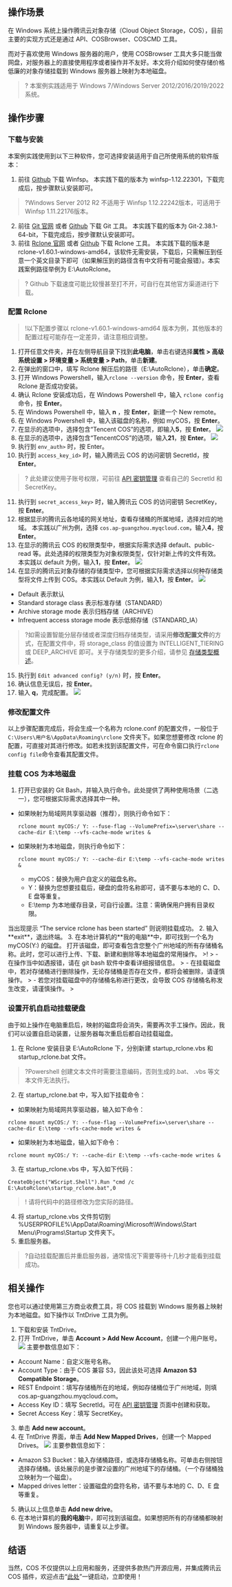 ## 操作场景
在 Windows 系统上操作腾讯云对象存储（Cloud Object Storage，COS），目前主要的实现方式还是通过 API、COSBrowser、COSCMD 工具。

而对于喜欢使用 Windows 服务器的用户，使用 COSBrowser 工具大多只能当做网盘，对服务器上的直接使用程序或者操作并不友好。本文将介绍如何使存储价格低廉的对象存储挂载到 Windows 服务器上映射为本地磁盘。

>? 本案例实践适用于 Windows 7/Windows Server 2012/2016/2019/2022系统。
>

## 操作步骤
### 下载与安装

本案例实践使用到以下三种软件，您可选择安装适用于自己所使用系统的软件版本：
1. 前往 [Github](https://github.com/billziss-gh/winfsp/releases) 下载 Winfsp。
本实践下载的版本为 winfsp-1.12.22301，下载完成后，按步骤默认安装即可。
>?Windows Server 2012 R2 不适用于 Winfsp 1.12.22242版本，可适用于 Winfsp 1.11.22176版本。
2. 前往 [Git 官网](https://gitforwindows.org/) 或者 [Github](https://github.com/git-for-windows/git/releases/) 下载 Git 工具。
本实践下载的版本为 Git-2.38.1-64-bit，下载完成后，按步骤默认安装即可。
3. 前往 [Rclone 官网](https://rclone.org/downloads/) 或者 [Github](https://github.com/rclone/rclone/releases) 下载 Rclone 工具。
本实践下载的版本是 rclone-v1.60.1-windows-amd64，该软件无需安装，下载后，只需解压到任意一个英文目录下即可（如果解压到的路径含有中文将有可能会报错）。本实践案例路径举例为 E:\AutoRclone。

>? Github 下载速度可能比较慢甚至打不开，可自行在其他官方渠道进行下载。
>

### 配置 Rclone

>!以下配置步骤以 rclone-v1.60.1-windows-amd64 版本为例，其他版本的配置过程可能存在一定差异，请注意相应调整。


1. 打开任意文件夹，并在左侧导航目录下找到**此电脑**，单击右键选择**属性 > 高级系统设置 > 环境变量 > 系统变量 > Path**，单击**新建**。
2. 在弹出的窗口中，填写 Rclone 解压后的路径（E:\AutoRclone），单击**确定**。
3. 打开 Windows Powershell，输入`rclone --version` 命令，按 **Enter**，查看 Rclone 是否成功安装。
4. 确认 Rclone 安装成功后，在 Windows Powershell 中，输入 `rclone config` 命令，按 **Enter**。
5. 在 Windows Powershell 中，输入 **n** ，按 **Enter**，新建一个 New remote。
6. 在 Windows Powershell 中，输入该磁盘的名称，例如 myCOS，按 **Enter**。
7.  在显示的选项中，选择包含“Tencent COS”的选项，即输入**5**，按 **Enter**。
![](https://qcloudimg.tencent-cloud.cn/raw/edd4b224879b2c854c9a32167d3f2aaa.png)
8. 在显示的选项中，选择包含“TencentCOS”的选项，输入**21**，按 **Enter**。
![](https://qcloudimg.tencent-cloud.cn/raw/c7ada8335827fff90078628f05927141.png)
9. 执行到 `env_auth>` 时，按 Enter。
10. 执行到 `access_key_id>` 时，输入腾讯云 COS 的访问密钥 SecretId，按 **Enter**。
>? 此处建议使用子账号权限，可前往 [API 密钥管理](https://console.cloud.tencent.com/cam/capi) 查看自己的 SecretId 和 SecretKey。
>
11. 执行到 `secret_access_key>` 时，输入腾讯云 COS 的访问密钥 SecretKey，按 **Enter**。
12. 根据显示的腾讯云各地域的网关地址，查看存储桶的所属地域，选择对应的地域。
本实践以广州为例，选择 `cos.ap-guangzhou.myqcloud.com`，输入**4**，按 **Enter**。
13. 在显示的腾讯云 COS 的权限类型中，根据实际需求选择 default、public-read 等。此处选择的权限类型为对象权限类型，仅针对新上传的文件有效。本实践以 default 为例，输入**1**，按 **Enter**。
![](https://qcloudimg.tencent-cloud.cn/raw/7756d7599713939368c6bb42cd075d07.png)
15. 在显示的腾讯云对象存储的存储类型中，您可根据实际需求选择以何种存储类型将文件上传到 COS。本实践以 Default 为例，输入**1**，按 **Enter**。
![](https://qcloudimg.tencent-cloud.cn/raw/48e7f6c7d65d13d9fdde690e819bad6c.png)
 - Default 表示默认
 - Standard storage class 表示标准存储（STANDARD）
 - Archive storage mode 表示归档存储（ARCHIVE）
 - Infrequent access storage mode 表示低频存储（STANDARD_IA）
>?如需设置智能分层存储或者深度归档存储类型，请采用**修改配置文件**的方式，在配置文件中，将 storage_class 的值设置为 INTELLIGENT_TIERING 或 DEEP_ARCHIVE 即可。关于存储类型的更多介绍，请参见 [存储类型概述](https://cloud.tencent.com/document/product/436/33417)。
>
15. 执行到 `Edit advanced config? (y/n)` 时，按 **Enter**。
16. 确认信息无误后，按 **Enter**。
17. 输入 **q**，完成配置。
![](https://qcloudimg.tencent-cloud.cn/raw/9cd97c7d75b1b9cfd42a244c03d00fff.png)

### 修改配置文件

以上步骤配置完成后，将会生成一个名称为 rclone.conf 的配置文件，一般位于 `C:\Users\用户名\AppData\Roaming\rclone` 文件夹下。如果您想要修改 rclone 的配置，可直接对其进行修改。如若未找到该配置文件，可在命令窗口执行`rclone config file`命令查看其配置文件。


### 挂载 COS 为本地磁盘

1. 打开已安装的 Git Bash，并输入执行命令。此处提供了两种使用场景（二选一），您可根据实际需求选择其中一种。
<ul>
<li>如果映射为局域网共享驱动器（推荐），则执行命令如下：
<pre>
<code class="language-plaintext">rclone mount myCOS:/ Y: --fuse-flag --VolumePrefix=\server\share --cache-dir E:\temp --vfs-cache-mode writes &amp;</code>
</pre>
</li>
<li>如果映射为本地磁盘，则执行命令如下：
<pre>
<code class="language-plaintext">rclone mount myCOS:/ Y: --cache-dir E:\temp --vfs-cache-mode writes &</code>
</pre>
	<ul>
		<li>myCOS：替换为用户自定义的磁盘名称。</li>
		<li>Y：替换为您想要挂载后，硬盘的盘符名称即可，请不要与本地的 C、D、E 盘等重复。</li>
		<li>E:\temp 为本地缓存目录，可自行设置。注意：需确保用户拥有目录权限。</li>
	</ul>
</li>
</ul>
当出现提示 “The service rclone has been started” 则说明挂载成功。
2. 输入 **exit**，退出终端。
3. 在本地计算机的**我的电脑**中，即可找到一个名为 myCOS(Y:) 的磁盘。
打开该磁盘，即可查看包含您整个广州地域的所有存储桶名称。此时，您可以进行上传、下载、新建和删除等本地磁盘的常用操作。
>!
> - 在操作当中如遇报错，请在 git bash 软件中查看详细报错信息。
> - 在挂载磁盘中，若对存储桶进行删除操作，无论存储桶是否存在文件，都将会被删除，请谨慎操作。
> - 若您对挂载磁盘中的存储桶名称进行更改，会导致 COS 存储桶名称发生改变，请谨慎操作。
> 


### 设置开机自启动挂载硬盘

由于如上操作在电脑重启后，映射的磁盘将会消失，需要再次手工操作。因此，我们可以设置自启动装置，让服务器每次重启后都自动挂载磁盘。

1. 在 Rclone 安装目录 E:\AutoRclone 下，分别新建 startup_rclone.vbs 和 startup_rclone.bat 文件。
>?Powershell 创建文本文件时需要注意编码，否则生成的.bat、 .vbs 等文本文件无法执行。
2. 在 startup_rclone.bat 中，写入如下挂载命令：
 - 如果映射为局域网共享驱动器，输入如下命令：
```plaintext
rclone mount myCOS:/ Y: --fuse-flag --VolumePrefix=\server\share --cache-dir E:\temp --vfs-cache-mode writes &
```
 - 如果映射为本地磁盘，输入如下命令：
```
rclone mount myCOS:/ Y: --cache-dir E:\temp --vfs-cache-mode writes &
```
3. 在 startup_rclone.vbs 中，写入如下代码：
```plaintext
CreateObject("WScript.Shell").Run "cmd /c E:\AutoRclone\startup_rclone.bat",0
```
>! 请将代码中的路径修改为您实际的路径。
>
4. 将 startup_rclone.vbs 文件剪切到 %USERPROFILE%\AppData\Roaming\Microsoft\Windows\Start Menu\Programs\Startup 文件夹下。
5. 重启服务器。
>?自动挂载配置后并重启服务器，通常情况下需要等待十几秒才能看到挂载成功。



## 相关操作

您也可以通过使用第三方商业收费工具，将 COS 挂载到 Windows 服务器上映射为本地磁盘。如下操作以 TntDrive 工具为例。
1. 下载和安装 TntDrive。
2. 打开 TntDrive，单击 **Account > Add New Account**，创建一个用户账号。
![](https://main.qcloudimg.com/raw/90b4a262b11b6933f48b4922cad4fdc4.png)
主要参数信息如下：
 - Account Name：自定义账号名称。
 - Account Type：由于 COS 兼容 S3，因此该处可选择 **Amazon S3 Compatible Storage**。
 - REST Endpoint：填写存储桶所在的地域，例如存储桶位于广州地域，则填 cos.ap-guangzhou.myqcloud.com。
 - Access Key ID：填写 SecretId。可在 [API 密钥管理](https://console.cloud.tencent.com/capi) 页面中创建和获取。
 - Secret Access Key：填写 SecretKey。
3. 单击 **Add new account**。
4. 在 TntDrive 界面，单击 **Add New Mapped Drives**，创建一个 Mapped Drives。
![](https://main.qcloudimg.com/raw/fa09500f96ba8e5c8144d39cd5471991.png)
主要参数信息如下：
 - Amazon S3 Bucket：输入存储桶路径，或选择存储桶名称。可单击右侧按钮选择存储桶。该处展示的是步骤2设置的广州地域下的存储桶。（一个存储桶独立映射为一个磁盘）。
 - Mapped drives letter：设置磁盘的盘符名称，请不要与本地的 C、D、E 盘等重复。
5. 确认以上信息单击 **Add new drive**。
6. 在本地计算机的**我的电脑**中，即可找到该磁盘。如果想把所有的存储桶都映射到 Windows 服务器中，请重复以上步骤。


## 结语

当然，COS 不仅提供以上应用和服务，还提供多款热门开源应用，并集成腾讯云 COS 插件，欢迎点击“[此处](https://cloud.tencent.com/act/pro/Ecological-aggregation?from=18406)”一键启动，立即使用！

